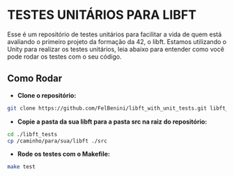 # TESTES UNITÁRIOS PARA LIBFT

Esse é um repositório de testes unitários para facilitar a vida de quem está avaliando o primeiro projeto da formação da 42, o libft. Estamos utilizando o Unity para realizar os testes unitários, leia abaixo para entender como você pode rodar os testes com o seu código.

## Como Rodar

- **Clone o repositório:**
```bash
git clone https://github.com/FelBenini/libft_with_unit_tests.git libft_tests
```
- **Copie a pasta da sua libft para a pasta src na raiz do repositório:**
```bash
cd ./libft_tests
cp /caminho/para/sua/libft ./src
```
- **Rode os testes com o Makefile:**
```bash
make test
```
